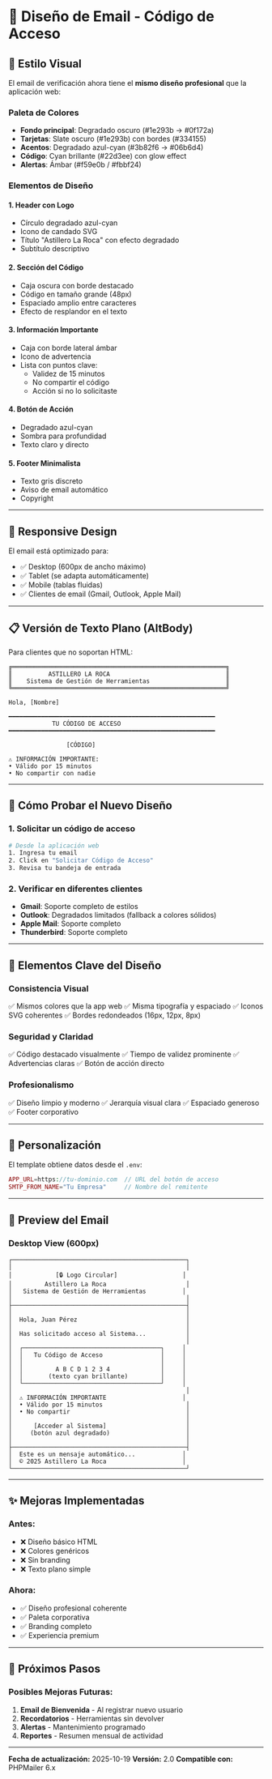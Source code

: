 # 📧 Diseño de Email - Código de Acceso

## 🎨 Estilo Visual

El email de verificación ahora tiene el **mismo diseño profesional** que la aplicación web:

### Paleta de Colores
- **Fondo principal**: Degradado oscuro (#1e293b → #0f172a)
- **Tarjetas**: Slate oscuro (#1e293b) con bordes (#334155)
- **Acentos**: Degradado azul-cyan (#3b82f6 → #06b6d4)
- **Código**: Cyan brillante (#22d3ee) con glow effect
- **Alertas**: Ámbar (#f59e0b / #fbbf24)

### Elementos de Diseño

#### 1. **Header con Logo**
- Círculo degradado azul-cyan
- Icono de candado SVG
- Título "Astillero La Roca" con efecto degradado
- Subtítulo descriptivo

#### 2. **Sección del Código**
- Caja oscura con borde destacado
- Código en tamaño grande (48px)
- Espaciado amplio entre caracteres
- Efecto de resplandor en el texto

#### 3. **Información Importante**
- Caja con borde lateral ámbar
- Icono de advertencia
- Lista con puntos clave:
  - Validez de 15 minutos
  - No compartir el código
  - Acción si no lo solicitaste

#### 4. **Botón de Acción**
- Degradado azul-cyan
- Sombra para profundidad
- Texto claro y directo

#### 5. **Footer Minimalista**
- Texto gris discreto
- Aviso de email automático
- Copyright

---

## 📱 Responsive Design

El email está optimizado para:
- ✅ Desktop (600px de ancho máximo)
- ✅ Tablet (se adapta automáticamente)
- ✅ Mobile (tablas fluidas)
- ✅ Clientes de email (Gmail, Outlook, Apple Mail)

---

## 📋 Versión de Texto Plano (AltBody)

Para clientes que no soportan HTML:

```
╔═══════════════════════════════════════════════════════════╗
║          ASTILLERO LA ROCA                                ║
║    Sistema de Gestión de Herramientas                     ║
╚═══════════════════════════════════════════════════════════╝

Hola, [Nombre]

━━━━━━━━━━━━━━━━━━━━━━━━━━━━━━━━━━━━━━━━━━━━━━━━━━━━━━━━━
            TU CÓDIGO DE ACCESO
━━━━━━━━━━━━━━━━━━━━━━━━━━━━━━━━━━━━━━━━━━━━━━━━━━━━━━━━━

                [CÓDIGO]

⚠️ INFORMACIÓN IMPORTANTE:
• Válido por 15 minutos
• No compartir con nadie
```

---

## 🧪 Cómo Probar el Nuevo Diseño

### 1. Solicitar un código de acceso
```bash
# Desde la aplicación web
1. Ingresa tu email
2. Click en "Solicitar Código de Acceso"
3. Revisa tu bandeja de entrada
```

### 2. Verificar en diferentes clientes

- **Gmail**: Soporte completo de estilos
- **Outlook**: Degradados limitados (fallback a colores sólidos)
- **Apple Mail**: Soporte completo
- **Thunderbird**: Soporte completo

---

## 🎯 Elementos Clave del Diseño

### Consistencia Visual
✅ Mismos colores que la app web
✅ Misma tipografía y espaciado
✅ Iconos SVG coherentes
✅ Bordes redondeados (16px, 12px, 8px)

### Seguridad y Claridad
✅ Código destacado visualmente
✅ Tiempo de validez prominente
✅ Advertencias claras
✅ Botón de acción directo

### Profesionalismo
✅ Diseño limpio y moderno
✅ Jerarquía visual clara
✅ Espaciado generoso
✅ Footer corporativo

---

## 🔧 Personalización

El template obtiene datos desde el `.env`:

```php
APP_URL=https://tu-dominio.com  // URL del botón de acceso
SMTP_FROM_NAME="Tu Empresa"     // Nombre del remitente
```

---

## 📸 Preview del Email

### Desktop View (600px)
```
┌────────────────────────────────────────────────┐
│                                                │
│            [🔒 Logo Circular]                  │
│         Astillero La Roca                      │
│   Sistema de Gestión de Herramientas          │
│                                                │
├────────────────────────────────────────────────┤
│                                                │
│  Hola, Juan Pérez                              │
│                                                │
│  Has solicitado acceso al Sistema...           │
│                                                │
│  ┌──────────────────────────────────────┐     │
│  │   Tu Código de Acceso                │     │
│  │                                      │     │
│  │         A B C D 1 2 3 4              │     │
│  │       (texto cyan brillante)         │     │
│  └──────────────────────────────────────┘     │
│                                                │
│  ⚠️ INFORMACIÓN IMPORTANTE                     │
│  • Válido por 15 minutos                       │
│  • No compartir                                │
│                                                │
│      [Acceder al Sistema]                      │
│     (botón azul degradado)                     │
│                                                │
├────────────────────────────────────────────────┤
│  Este es un mensaje automático...             │
│  © 2025 Astillero La Roca                     │
└────────────────────────────────────────────────┘
```

---

## ✨ Mejoras Implementadas

### Antes:
- ❌ Diseño básico HTML
- ❌ Colores genéricos
- ❌ Sin branding
- ❌ Texto plano simple

### Ahora:
- ✅ Diseño profesional coherente
- ✅ Paleta corporativa
- ✅ Branding completo
- ✅ Experiencia premium

---

## 🚀 Próximos Pasos

### Posibles Mejoras Futuras:

1. **Email de Bienvenida** - Al registrar nuevo usuario
2. **Recordatorios** - Herramientas sin devolver
3. **Alertas** - Mantenimiento programado
4. **Reportes** - Resumen mensual de actividad

---

**Fecha de actualización:** 2025-10-19
**Versión:** 2.0
**Compatible con:** PHPMailer 6.x
